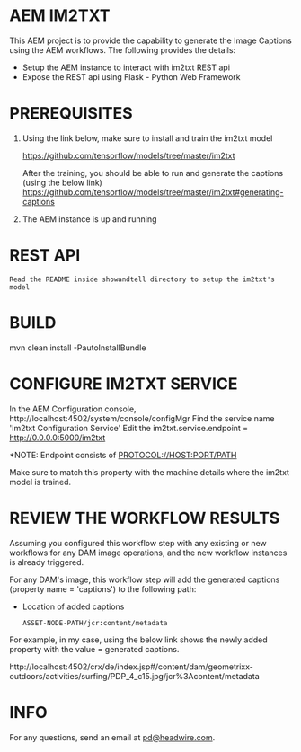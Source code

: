 AEM IM2TXT
==========

This AEM project is to provide the capability to generate the Image Captions using the AEM workflows.
The following provides the details:
 - Setup the AEM instance to interact with im2txt REST api
 - Expose the REST api using Flask - Python Web Framework

PREREQUISITES
==============

1. Using the link below, make sure to install and train the im2txt model

    https://github.com/tensorflow/models/tree/master/im2txt
    
    After the training, you should be able to run and generate the captions (using the below link)
    https://github.com/tensorflow/models/tree/master/im2txt#generating-captions

2. The AEM instance is up and running


REST API
========

    Read the README inside showandtell directory to setup the im2txt's model
         
                  
BUILD
======

mvn clean install -PautoInstallBundle


CONFIGURE IM2TXT SERVICE
========================
   
In the AEM Configuration console, http://localhost:4502/system/console/configMgr
Find the service name 'Im2txt Configuration Service'
Edit the im2txt.service.endpoint = http://0.0.0.0:5000/im2txt   

*NOTE: Endpoint consists of <PROTOCOL://HOST:PORT/PATH>



Make sure to match this property with the machine details where the im2txt model is trained.

REVIEW THE WORKFLOW RESULTS
============================

Assuming you configured this workflow step with any existing or new workflows for any DAM image operations, and the new workflow instances is already triggered.

For any DAM's image, this workflow step will add the generated captions (property name = 'captions') to the following path:
 
* Location of added captions
    
      ASSET-NODE-PATH/jcr:content/metadata

For example, in my case, using the below link shows the newly added property with the value = generated captions.

http://localhost:4502/crx/de/index.jsp#/content/dam/geometrixx-outdoors/activities/surfing/PDP_4_c15.jpg/jcr%3Acontent/metadata


INFO
=====

For any questions, send an email at pd@headwire.com.
